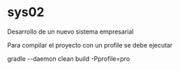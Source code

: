 sys02
=====

Desarrollo de un nuevo sistema empresarial

Para compilar el proyecto con un profile se debe ejecutar

gradle --daemon clean build -Pprofile=pro
